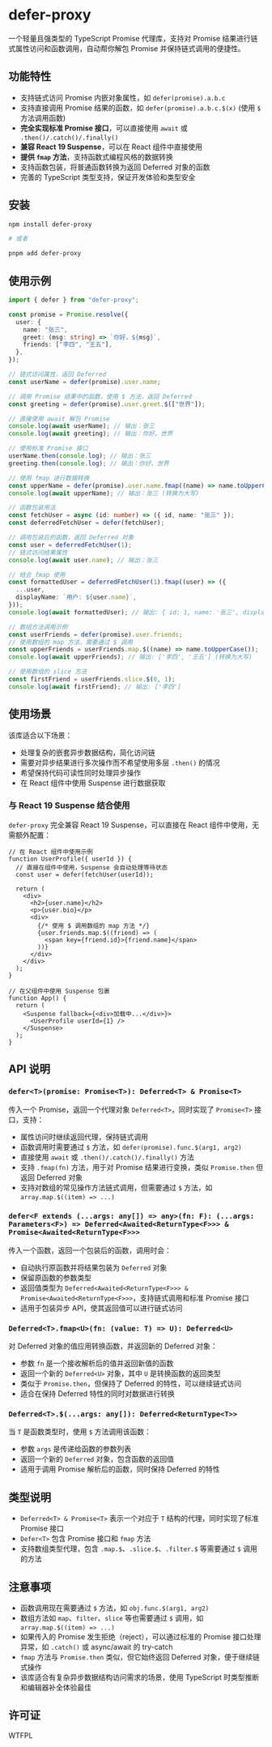 # defer-proxy

一个轻量且强类型的 TypeScript Promise 代理库，支持对 Promise 结果进行链式属性访问和函数调用，自动帮你解包 Promise 并保持链式调用的便捷性。

## 功能特性

- 支持链式访问 Promise 内嵌对象属性，如 `defer(promise).a.b.c`
- 支持直接调用 Promise 结果的函数，如 `defer(promise).a.b.c.$(x)` (使用 `$` 方法调用函数)
- **完全实现标准 Promise 接口**，可以直接使用 `await` 或 `.then()/.catch()/.finally()`
- **兼容 React 19 Suspense**，可以在 React 组件中直接使用
- **提供 `fmap` 方法**，支持函数式编程风格的数据转换
- 支持函数包装，将普通函数转换为返回 Deferred 对象的函数
- 完善的 TypeScript 类型支持，保证开发体验和类型安全

## 安装

```bash
npm install defer-proxy

# 或者

pnpm add defer-proxy
```

## 使用示例

```ts
import { defer } from "defer-proxy";

const promise = Promise.resolve({
  user: {
    name: "张三",
    greet: (msg: string) => `你好，${msg}`,
    friends: ["李四", "王五"],
  },
});

// 链式访问属性，返回 Deferred
const userName = defer(promise).user.name;

// 调用 Promise 结果中的函数，使用 $ 方法，返回 Deferred
const greeting = defer(promise).user.greet.$(["世界"]);

// 直接使用 await 解包 Promise
console.log(await userName); // 输出：张三
console.log(await greeting); // 输出：你好，世界

// 使用标准 Promise 接口
userName.then(console.log); // 输出：张三
greeting.then(console.log); // 输出：你好，世界

// 使用 fmap 进行数据转换
const upperName = defer(promise).user.name.fmap((name) => name.toUpperCase());
console.log(await upperName); // 输出：张三 (转换为大写)

// 函数包装用法
const fetchUser = async (id: number) => ({ id, name: "张三" });
const deferredFetchUser = defer(fetchUser);

// 调用包装后的函数，返回 Deferred 对象
const user = deferredFetchUser(1);
// 链式访问结果属性
console.log(await user.name); // 输出：张三

// 结合 fmap 使用
const formattedUser = deferredFetchUser(1).fmap((user) => ({
  ...user,
  displayName: `用户: ${user.name}`,
}));
console.log(await formattedUser); // 输出: { id: 1, name: '张三', displayName: '用户: 张三' }

// 数组方法调用示例
const userFriends = defer(promise).user.friends;
// 使用数组的 map 方法，需要通过 $ 调用
const upperFriends = userFriends.map.$((name) => name.toUpperCase());
console.log(await upperFriends); // 输出: ['李四', '王五'] (转换为大写)

// 使用数组的 slice 方法
const firstFriend = userFriends.slice.$(0, 1);
console.log(await firstFriend); // 输出: ['李四']
```

## 使用场景

该库适合以下场景：

- 处理复杂的嵌套异步数据结构，简化访问链
- 需要对异步结果进行多次操作而不希望使用多层 `.then()` 的情况
- 希望保持代码可读性同时处理异步操作
- 在 React 组件中使用 Suspense 进行数据获取

### 与 React 19 Suspense 结合使用

`defer-proxy` 完全兼容 React 19 Suspense，可以直接在 React 组件中使用，无需额外配置：

```tsx
// 在 React 组件中使用示例
function UserProfile({ userId }) {
  // 直接在组件中使用，Suspense 会自动处理等待状态
  const user = defer(fetchUser(userId));

  return (
    <div>
      <h2>{user.name}</h2>
      <p>{user.bio}</p>
      <div>
        {/* 使用 $ 调用数组的 map 方法 */}
        {user.friends.map.$((friend) => (
          <span key={friend.id}>{friend.name}</span>
        ))}
      </div>
    </div>
  );
}

// 在父组件中使用 Suspense 包裹
function App() {
  return (
    <Suspense fallback={<div>加载中...</div>}>
      <UserProfile userId={1} />
    </Suspense>
  );
}
```

## API 说明

### `defer<T>(promise: Promise<T>): Deferred<T> & Promise<T>`

传入一个 Promise，返回一个代理对象 `Deferred<T>`，同时实现了 `Promise<T>` 接口，支持：

- 属性访问时继续返回代理，保持链式调用
- 函数调用时需要通过 `$` 方法，如 `defer(promise).func.$(arg1, arg2)`
- 直接使用 `await` 或 `.then()/.catch()/.finally()` 方法
- 支持 `.fmap(fn)` 方法，用于对 Promise 结果进行变换，类似 `Promise.then` 但返回 Deferred 对象
- 支持对数组的常见操作方法链式调用，但需要通过 `$` 方法，如 `array.map.$((item) => ...)`

### `defer<F extends (...args: any[]) => any>(fn: F): (...args: Parameters<F>) => Deferred<Awaited<ReturnType<F>>> & Promise<Awaited<ReturnType<F>>>`

传入一个函数，返回一个包装后的函数，调用时会：

- 自动执行原函数并将结果包装为 `Deferred` 对象
- 保留原函数的参数类型
- 返回值类型为 `Deferred<Awaited<ReturnType<F>>> & Promise<Awaited<ReturnType<F>>>`，支持链式调用和标准 Promise 接口
- 适用于包装异步 API，使其返回值可以进行链式访问

### `Deferred<T>.fmap<U>(fn: (value: T) => U): Deferred<U>`

对 Deferred 对象的值应用转换函数，并返回新的 Deferred 对象：

- 参数 `fn` 是一个接收解析后的值并返回新值的函数
- 返回一个新的 `Deferred<U>` 对象，其中 `U` 是转换函数的返回类型
- 类似于 `Promise.then`，但保持了 Deferred 的特性，可以继续链式访问
- 适合在保持 Deferred 特性的同时对数据进行转换

### `Deferred<T>.$(...args: any[]): Deferred<ReturnType<T>>`

当 `T` 是函数类型时，使用 `$` 方法调用该函数：

- 参数 `args` 是传递给函数的参数列表
- 返回一个新的 `Deferred` 对象，包含函数的返回值
- 适用于调用 Promise 解析后的函数，同时保持 Deferred 的特性

## 类型说明

- `Deferred<T> & Promise<T>` 表示一个对应于 `T` 结构的代理，同时实现了标准 Promise 接口
- `Defer<T>` 包含 Promise 接口和 `fmap` 方法
- 支持数组类型代理，包含 `.map.$`、`.slice.$`、`.filter.$` 等需要通过 `$` 调用的方法

## 注意事项

- 函数调用现在需要通过 `$` 方法，如 `obj.func.$(arg1, arg2)`
- 数组方法如 `map`、`filter`、`slice` 等也需要通过 `$` 调用，如 `array.map.$((item) => ...)`
- 如果传入的 Promise 发生拒绝（reject），可以通过标准的 Promise 接口处理异常，如 `.catch()` 或 async/await 的 try-catch
- `fmap` 方法与 `Promise.then` 类似，但它始终返回 Deferred 对象，便于继续链式操作
- 该库适合有复杂异步数据结构访问需求的场景，使用 TypeScript 时类型推断和编辑器补全体验最佳

## 许可证

WTFPL
